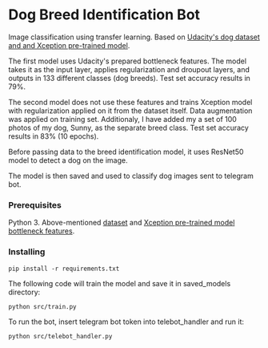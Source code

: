 # Dog Breed Identification Bot

Image classification using transfer learning. Based on [Udacity's dog dataset and and Xception pre-trained model](https://github.com/udacity/dog-project). 

The first model uses Udacity's prepared bottleneck features. The model takes it as the input layer, applies regularization and droupout layers, and outputs in 133 different classes (dog breeds). Test set accuracy results in 79%.

The second model does not use these features and trains Xception model with regularization applied on it from the dataset itself. Data augmentation was applied on training set. Additionaly, I have added my a set of 100 photos of my dog, Sunny, as the separate breed class. Test set accuracy results in 83% (10 epochs).

Before passing data to the breed identification model, it uses ResNet50 model to detect a dog on the image.

The model is then saved and used to classify dog images sent to telegram bot.

### Prerequisites

Python 3.
Above-mentioned [dataset](https://s3-us-west-1.amazonaws.com/udacity-aind/dog-project/dogImages.zip) and [Xception pre-trained model bottleneck features](https://s3-us-west-1.amazonaws.com/udacity-aind/dog-project/DogXceptionData.npz).

### Installing

```
pip install -r requirements.txt
```
The following code will train the model and save it in saved_models directory:

```
python src/train.py
```
To run the bot, insert telegram bot token into telebot_handler and run it:

```
python src/telebot_handler.py
```
